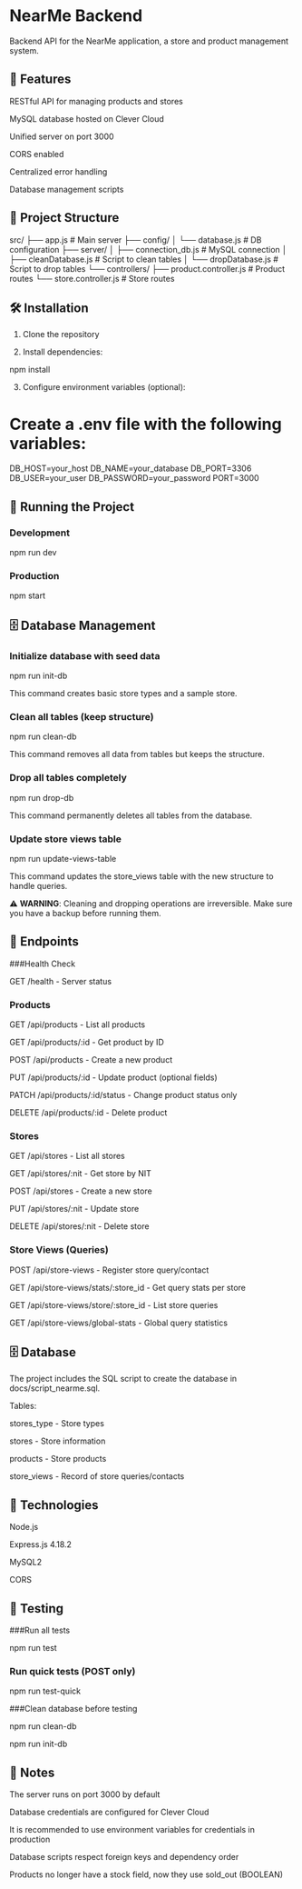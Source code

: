 # NearMe Backend

Backend API for the NearMe application, a store and product management system.

## 🚀 Features

RESTful API for managing products and stores

MySQL database hosted on Clever Cloud

Unified server on port 3000

CORS enabled

Centralized error handling

Database management scripts

## 📁 Project Structure

src/
├── app.js                    # Main server
├── config/
│   └── database.js           # DB configuration
├── server/
│   ├── connection_db.js      # MySQL connection
│   ├── cleanDatabase.js      # Script to clean tables
│   └── dropDatabase.js       # Script to drop tables
└── controllers/
    ├── product.controller.js # Product routes
    └── store.controller.js   # Store routes

## 🛠️ Installation

1. Clone the repository

2. Install dependencies:

npm install


3. Configure environment variables (optional):

# Create a .env file with the following variables:

DB_HOST=your_host
DB_NAME=your_database
DB_PORT=3306
DB_USER=your_user
DB_PASSWORD=your_password
PORT=3000

## 🚀 Running the Project

### Development

npm run dev

### Production

npm start

## 🗄️ Database Management

### Initialize database with seed data

npm run init-db


This command creates basic store types and a sample store.

### Clean all tables (keep structure)

npm run clean-db


This command removes all data from tables but keeps the structure.

### Drop all tables completely

npm run drop-db

This command permanently deletes all tables from the database.

### Update store views table

npm run update-views-table


This command updates the store_views table with the new structure to handle queries.

⚠️ **WARNING**: Cleaning and dropping operations are irreversible. Make sure you have a backup before running them.

## 📡 Endpoints

###Health Check

GET /health - Server status

### Products

GET /api/products - List all products

GET /api/products/:id - Get product by ID

POST /api/products - Create a new product

PUT /api/products/:id - Update product (optional fields)

PATCH /api/products/:id/status - Change product status only

DELETE /api/products/:id - Delete product

### Stores

GET /api/stores - List all stores

GET /api/stores/:nit - Get store by NIT

POST /api/stores - Create a new store

PUT /api/stores/:nit - Update store

DELETE /api/stores/:nit - Delete store

### Store Views (Queries)

POST /api/store-views - Register store query/contact

GET /api/store-views/stats/:store_id - Get query stats per store

GET /api/store-views/store/:store_id - List store queries

GET /api/store-views/global-stats - Global query statistics

## 🗄️ Database

The project includes the SQL script to create the database in docs/script_nearme.sql.

Tables:

stores_type - Store types

stores - Store information

products - Store products

store_views - Record of store queries/contacts

## 🔧 Technologies

Node.js

Express.js 4.18.2

MySQL2

CORS

## 🧪 Testing

###Run all tests

npm run test

### Run quick tests (POST only)

npm run test-quick

###Clean database before testing

npm run clean-db

npm run init-db

## 📝 Notes

The server runs on port 3000 by default

Database credentials are configured for Clever Cloud

It is recommended to use environment variables for credentials in production

Database scripts respect foreign keys and dependency order

Products no longer have a stock field, now they use sold_out (BOOLEAN)